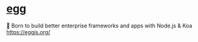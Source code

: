 # [egg](https://github.com/eggjs/egg)

🥚 Born to build better enterprise frameworks and apps with Node.js & Koa https://eggjs.org/
